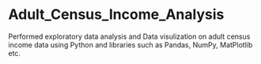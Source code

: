 # Adult_Census_Income_Analysis
Performed exploratory data analysis and Data visulization on adult census income data using Python and libraries such as Pandas, NumPy, MatPlotlib etc.


